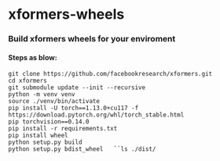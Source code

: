 # xformers-wheels

### Build xformers wheels for your enviroment
#### Steps as blow:
`git clone https://github.com/facebookresearch/xformers.git`  
`cd xformers`  
`git submodule update --init --recursive`  
`python -m venv venv`  
`source ./venv/bin/activate`  
`pip install -U torch==1.13.0+cu117 -f https://download.pytorch.org/whl/torch_stable.html`  
`pip torchvision==0.14.0`  
`pip install -r requirements.txt`  
`pip install wheel`  
`python setup.py build`  
`python setup.py bdist_wheel  
``ls ./dist/`  
